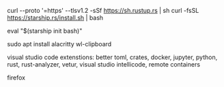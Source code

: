 curl --proto '=https' --tlsv1.2 -sSf https://sh.rustup.rs | sh
curl -fsSL https://starship.rs/install.sh | bash

eval "$(starship init bash)"

sudo apt install alacritty wl-clipboard

visual studio code
    extenstions: 
        better toml, 
        crates, 
        docker, 
        jupyter, 
        python, 
        rust, 
        rust-analyzer, 
        vetur, 
        visual studio intellicode, 
        remote containers

firefox


